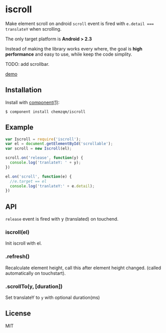 # iscroll

Make element scroll on android `scroll` event is fired with `e.detail === translateY` when scrolling.

The only target platform is **Android > 2.3**

Instead of making the library works every where, the goal is **high performance** and easy to use, while keep the code simplity.

TODO: add scrollbar.

[demo](http://chemzqm.github.io/iscroll/)

## Installation

Install with [component(1)](http://component.io):

    $ component install chemzqm/iscroll

## Example

```js
var Iscroll = require('iscroll');
var el = document.getElementById('scrollable');
var scroll = new Iscroll(el);

scroll.on('release', function(y) {
  console.log('tranlateY: ' + y);
})

el.on('scroll', function(e) {
  //e.target == el
  console.log('tranlateY:' + e.detail);
})
```

## API

`release` event is fired with y (translated) on touchend.

### iscroll(el)

Init iscroll with el.

### .refresh()

Recalculate element height, call this after element height changed. (called automatically on touchstart).

### .scrollTo(y, [duration])

Set translateY to `y` with optional duration(ms)

## License

MIT
